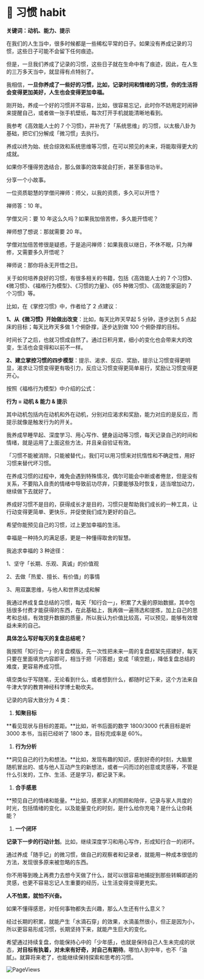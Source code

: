 # 💙 习惯 habit

**关键词：动机、能力、提示**

在我们的人生当中，很多时候都是一些稀松平常的日子。如果没有养成记录的习惯，这些日子可能不会留下任何痕迹。

但是，一旦我们养成了记录的习惯，这些日子就在生命中有了痕迹，因此，在人生的三万多天当中，就显得有点特别了。

我相信，**一旦你养成了一些好的习惯，比如，记录时间和情绪的习惯，你的生活将会变得更加美好，人生也会变得更加幸福。**

刚开始，养成一个好的习惯并不容易，比如，很容易忘记，此时你不妨用定时闹钟来提醒自己，或者做一张手机壁纸，每次打开手机就能清晰地看到。

我参考《高效能人士的 7 个习惯》，并补充了「系统思维」的习惯，以太极八卦为基础，把它们分解成「微习惯」去执行。

养成以终为始、统合综效和系统思维等习惯，在可以预见的未来，将能取得更大的成就。

如果你不懂得劳逸结合，那么做事的效率就会打折，甚至事倍功半。

分享一个小故事。

一位资质聪慧的学僧问禅师：师父，以我的资质，多久可以开悟？

禅师答：10 年。

学僧又问：要 10 年这么久吗？如果我加倍苦修，多久能开悟呢？

禅师想了想说：那就需要 20 年。

学僧对加倍苦修很是疑惑，于是追问禅师：如果我夜以继日，不休不眠，只为禅修，又需要多久开悟呢？

禅师说：那你将永无开悟之日。

关于如何培养良好的习惯，有很多相关的书籍，包括《高效能人士的 7 个习惯》、《微习惯》、《福格行为模型》、《习惯的力量》、《65 种微习惯》、《高效能家庭的 7 个习惯》等。

比如，在《掌控习惯》中，作者给了 2 点建议：

**1、从《微习惯》开始做出改变**：比如，每天比昨天早起 5 分钟，逐步达到 5 点起床的目标；每天比昨天多做 1 个俯卧撑，逐步达到做 100 个俯卧撑的目标。

时间长了之后，也就习惯成自然了。通过日积月累，细小的变化也会带来大的改变，生活也会变得和以前不一样。

**2、建立掌控习惯的四步模型**：提示、渴求、反应、奖励，提示让习惯变得更明显，渴求让习惯变得更有吸引力，反应让习惯变得更简单易行，奖励让习惯变得更开心。

按照《福格行为模型》中介绍的公式：

**行为 = 动机 & 能力 & 提示**

其中动机包括内在动机和外在动机，分别对应渴求和奖励，能力对应的是反应，而提示就像是触发行为的开关。

我养成早睡早起、深度学习、用心写作、健身运动等习惯，每天记录自己的时间和情绪，就是运用了上面这些方法，并且亲自验证有效。

「习惯不能被消除，只能被替代」。我们可以用习惯来对抗惰性和不确定性，用好习惯来替代坏习惯。

在养成习惯的过程中，难免会遇到特殊情况，偶尔可能会中断或者倦怠，但是没有关系，不要陷入自责的情绪中导致前功尽弃，只要能够及时恢复，适当增加动力，继续做下去就好了。

养成好习惯不是目的，获得成长才是目的，习惯只是帮助我们成长的一种工具，让行动变得更简单、更快乐，并促使我们成为更好的自己。

希望你能预见自己的习惯，过上更加幸福的生活。

幸福是一种持久的满足感，更是一种懂得取舍的智慧。

我追求幸福的 3 种途径：

1、坚守「长期、乐观、真诚」的价值观

2、去做「热爱、擅长、有价值」的事情

3、用双赢思维，与他人和世界达成和解

我通过养成复盘总结的习惯，每天「知行合一」，积累了大量的原始数据，其中包括很多付费才能获得的东西，在此基础上，我再做一遍筛选和提炼，加上自己的思考和总结，有效提升数据的质量，所以我认为价值比较高，可以预见，能够有效增益未来的自己。

**具体怎么写好每天的复盘总结呢？**

我按照「知行合一」的复盘模版，先一次性把未来一周的复盘框架先搭建好，每天只要在里面填充内容即可，相当于把「问答题」变成「填空题」，降低复盘总结的难度，更容易养成习惯。

填空类似于写随笔，无论看到什么，或者想到什么，都随时记下来，这个方法来自牛津大学的教育神经科学博士勒坎夫。

记录的内容大致分为 4 类：

1. **知聚目标**

\*\*看见现状与目标的差距。\*\*比如，听书后面的数字 1800/3000 代表目标是听 3000 本书，当前已经听了 1800 本，目标完成率是 60%。

1. **行为分析**

\*\*洞见自己的行为和想法。\*\*比如，发现有趣的知识，感到好奇的时刻，大脑里随机冒出的、或与他人互动产生的新想法，或者一闪而过的创意或灵感等，不管是什么引发的，工作、生活、还是学习，都记录下来。

1. **合手感恩**

\*\*预见自己的情绪和能量。\*\*比如，感恩家人的照顾和陪伴，记录与家人共度的时光，包括情绪的变化，以及能量变化的时刻，是什么给你充电？是什么让你耗能？

1. **一个闭环**

**记录下一步的行动计划**。比如，继续深度学习和用心写作，形成知行合一的闭环。

通过养成「随手记」的微习惯，做自己的观察者和记录者，就能用一种成本很低的方法，发现很多原来被忽略的东西。

你不用等到晚上再费力去想今天做了什么，就可以很容易地捕捉到那些转瞬即逝的灵感，也更不容易忘记人生重要的经历，让生活变得变得更充实。

**人不怕累，就怕不兴奋。**

如果不懂得感恩，对任何事物都失去兴趣，那么人生还有什么意义？

经过长期的积累，就能产生「水滴石穿」的效果，水滴虽然很小，但正是因为小，所以更容易形成习惯，长期坚持下来，就能产生巨大的变化。

希望通过持续复盘，你能保持心中的「少年感」，也就是保持自己人生未完成的状态，**对目标有执着，对未来有好奇，对自己有期待**。哪怕人到中年，也不「油腻」。就算将来老了，也能继续保持探索和思考的习惯。

![PageViews](https://visitor-badge.laobi.icu/badge?page_id=sjhfx.linji&left_text=PageViews&right_color=%2300589F)